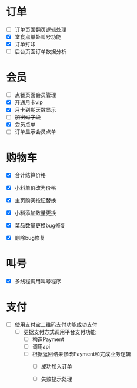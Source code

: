 
# 订单
- [ ] 订单页面翻页逻辑处理
- [x] 堂食点单处叫号功能
- [x] 订单打印
- [ ] 后台页面订单数据分析

# 会员
  - [ ] 点餐页面会员管理
  - [x] 开通月卡vip
  - [x] 月卡到期天数显示
  - [ ] ~~加密码字段~~
  - [x] 会员点单
  - [ ] 订单显示会员点单

# 购物车
-[x] 合计结算价格
-[x] 小料单价改为价格
-[x] 主页购买按钮替换
- [x] 小料添加数量更换
- [x] 菜品数量更换bug修复
- [x] 删除bug修复


# 叫号
- [X] 多线程调用叫号程序

# 支付
- [ ] 使用支付宝二维码支付功能成功支付
  - [ ] 更据支付方式调用平台支付功能
    - [ ] 构造Payment
    - [ ] 调用api
    - [ ] 根据返回结果修改Payment和完成业务逻辑
      - [ ] 成功加入订单
      - [ ] 失败提示处理








